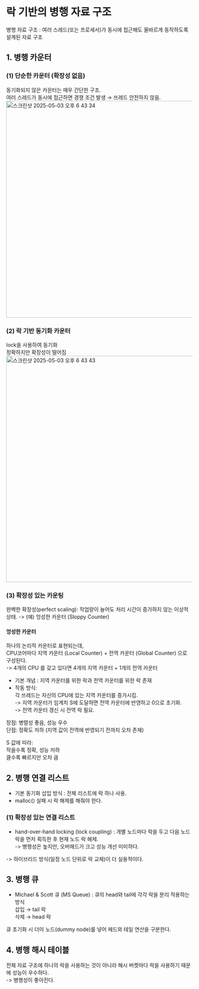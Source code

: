 # 락 기반의 병행 자료 구조
병행 자료 구조 : 여러 스레드(또는 프로세서)가 동시에 접근해도 올바르게 동작하도록 설계된 자료 구조
 
## 1. 병행 카운터
### (1) 단순한 카운터 (확장성 없음)
동기화되지 않은 카운터는 매우 간단한 구조. <br>
여러 스레드가 동시에 접근하면 경쟁 조건 발생 → 쓰레드 안전하지 않음.
<img width="586" alt="스크린샷 2025-05-03 오후 6 43 34" src="https://github.com/user-attachments/assets/e4f5fdfc-5616-4798-844a-503a6599be7a" />

### (2) 락 기반 동기화 카운터
lock을 사용하여 동기화 <br>
정확하지만 확장성이 떨어짐
<img width="612" alt="스크린샷 2025-05-03 오후 6 43 43" src="https://github.com/user-attachments/assets/ce3af0a9-a7d3-4c06-9825-b02120cf1052" />


### (3) 확장성 있는 카운팅
완벽한 확장성(perfect scaling): 작업량이 늘어도 처리 시간이 증가하지 않는 이상적 상태.
-> (예) 엉성한 카운터 (Sloppy Counter)

#### 엉성한 카운터
하나의 논리적 카운터로 표현되는데, <br>
CPU코어마다 지역 카운터 (Local Counter) + 전역 카운터 (Global Counter) 으로 구성된다. <br>
-> 4개의 CPU 를 갖고 있다면 4개의 지역 카운터 + 1개의 전역 카운터

- 기본 개념 : 지역 카운터를 위한 락과 전역 카운터를 위한 락 존재 <br>
- 작동 방식: <br>
각 쓰레드는 자신의 CPU에 있는 지역 카운터를 증가시킴. <br>
-> 지역 카운터가 임계치 S에 도달하면 전역 카운터에 반영하고 0으로 초기화. <br>
-> 전역 카운터 갱신 시 전역 락 필요.

장점: 병렬성 좋음, 성능 우수 <br>
단점: 정확도 저하 (지역 값이 전역에 반영되기 전까지 오차 존재)

S 값에 따라: <br>
작을수록 정확, 성능 저하 <br>
클수록 빠르지만 오차 큼

## 2. 병행 연결 리스트
- 기본 동기화 삽입 방식 : 전체 리스트에 락 하나 사용. <br>
- malloc() 실패 시 락 해제를 해줘야 한다.

### (1) 확장성 있는 연결 리스트
- hand-over-hand locking (lock coupling) : 개별 노드마다 락을 두고 다음 노드 락을 먼저 획득한 후 현재 노드 락 해제. <br>
-> 병행성은 높지만, 오버헤드가 크고 성능 개선 미미하다.

-> 하이브리드 방식(일정 노드 단위로 락 교체)이 더 실용적이다.

## 3. 병행 큐
- Michael & Scott 큐 (MS Queue) : 큐의 head와 tail에 각각 락을 분리 적용하는 방식 <br>
삽입 → tail 락<br>
삭제 → head 락

큐 초기화 시 더미 노드(dummy node)를 넣어 헤드와 테일 연산을 구분한다.

## 4. 병행 해시 테이블
전체 자료 구조에 하나의 락을 사용하는 것이 아니라 해시 버켓마다 락을 사용하기 때문에 성능이 우수하다. <br>
-> 병행성이 좋아진다.


